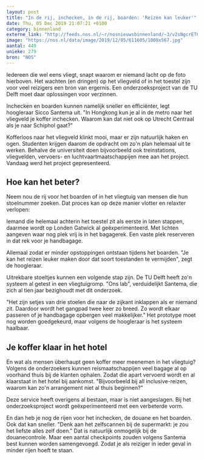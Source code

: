 ```yaml
---
layout: post
title: "In de rij, inchecken, in de rij, boarden: 'Reizen kan leuker'"
date: Thu, 05 Dec 2019 21:07:21 +0100
category: binnenland
externe_link: "http://feeds.nos.nl/~r/nosnieuwsbinnenland/~3/v2sNgcrETC8/2313439"
image: "https://nos.nl/data/image/2019/12/05/611605/1008x567.jpg"
aantal: 449
unieke: 279
bron: "NOS"
---
```


<p>Iedereen die wel eens vliegt, snapt waarom er niemand lacht op de foto hierboven. Het wachten (en dringen) op het vliegveld of in het toestel zijn voor veel reizigers een bron van ergernis. Een onderzoeksproject van de TU Delft moet daar oplossingen voor verzinnen.</p>
<p>Inchecken en boarden kunnen namelijk sneller en efficiënter, legt hoogleraar Sicco Santema uit. "In Hongkong kun je al in de metro naar het vliegveld je koffer inchecken. Waarom kan dat niet ook op Utrecht Centraal als je naar Schiphol gaat?"</p>
<p>Kofferloos naar het vliegveld klinkt mooi, maar er zijn natuurlijk haken en ogen. Studenten krijgen daarom de opdracht om zo'n plan helemaal uit te werken. Behalve de universiteit doen bijvoorbeeld ook treinstations, vliegvelden, vervoers- en luchtvaartmaatschappijen mee aan het project. Vandaag werd het project gepresenteerd.</p>
<h2>Hoe kan het beter?</h2>
<p>Neem nou de rij voor het boarden of in het vliegtuig van mensen die hun stoelnummer zoeken. Dat proces kan op deze manier vlotter en relaxter verlopen:</p>
<p> Iemand die helemaal achterin het toestel zit als eerste in laten stappen, daarmee wordt op Londen Gatwick al geëxperimenteerd. Met lichten aangeven waar nog plek vrij is in het bagagerek. Een vaste plek reserveren in dat rek voor je handbagage. </p>
<p>Allemaal zodat er minder opstoppingen ontstaan tijdens het boarden. "Je kan het reizen leuker maken door dat soort toestanden te vermijden", zegt de hoogleraar.</p>
<p>Uitrekbare stoeltjes kunnen een volgende stap zijn. De TU Delft heeft zo'n systeem al getest in een vliegtuigromp. "Ons lab", verduidelijkt Santema, die zich al tien jaar bezighoudt met dit onderzoek.</p>
<p>"Het zijn setjes van drie stoelen die naar de zijkant inklappen als er niemand zit. Daardoor wordt het gangpad twee keer zo breed. Zo wordt elkaar passeren of je handbagage opbergen veel makkelijker." Het prototype moet nog worden goedgekeurd, maar volgens de hoogleraar is het systeem haalbaar.</p>
<h2>Je koffer klaar in het hotel</h2>
<p>En wat als mensen überhaupt geen koffer meer meenemen in het vliegtuig? Volgens de onderzoekers kunnen reismaatschappijen veel bagage al op voorhand thuis bij de klanten ophalen. Zodat die apart vervoerd wordt en al klaarstaat in het hotel bij aankomst. "Bijvoorbeeld bij all inclusive-reizen, waarom kan zo'n arrangement niet al thuis beginnen?"</p>
<p>Deze service heeft overigens al bestaan, maar is niet aangeslagen. Bij het onderzoeksproject wordt geëxperimenteerd met een verbeterde vorm.</p>
<p>En dan heb je nog de rijen voor het inchecken, de douane en het boarden. Ook dat kan sneller. "Denk aan het zelfscannen bij de supermarkt: je zou het liefste alles zelf doen." Dat is natuurlijk onmogelijk bij de douanecontrole. Maar een aantal checkpoints zouden volgens Santema best kunnen worden samengevoegd. Zodat je als reiziger in ieder geval in minder rijen hoeft te staan.</p><img src="http://feeds.feedburner.com/~r/nosnieuwsbinnenland/~4/v2sNgcrETC8" height="1" width="1" alt=""/>

